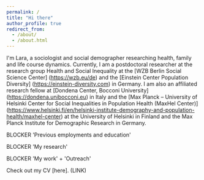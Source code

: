 ```yaml
---
permalink: /
title: "Hi there"
author_profile: true
redirect_from: 
  - /about/
  - /about.html
---
```


I'm Lara, a sociologist and social demographer researching health, family and life course dynamics. Currently, I am a postdoctoral researcher at the research group Health and Social Inequality at the [WZB Berlin Social Science Center] (https://wzb.eu/de) and the [Einstein Center Population Diversity] (https://einstein-diversity.com) in Germany. I am also an affiliated research fellow at [Dondena Center, Bocconi University] (https://dondena.unibocconi.eu) in Italy and the [Max Planck – University of Helsinki Center for Social Inequalities in Population Health (MaxHel Center)] (https://www.helsinki.fi/en/helsinki-institute-demography-and-population-health/maxhel-center) at the University of Helsinki in Finland and the
Max Planck Institute for Demographic Research in Germany.

BLOCKER 'Previous employments and education'

BLOCKER 'My research'

BLOCKER 'My work' + 'Outreach'

Check out my CV [here]. (LINK)
